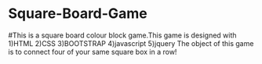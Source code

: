 # Square-Board-Game
#This is a square board colour block game.This game is designed with 1)HTML 2)CSS 3)BOOTSTRAP 4)javascript 5)jquery
The object of this game is to connect four of your same square box in a row!
